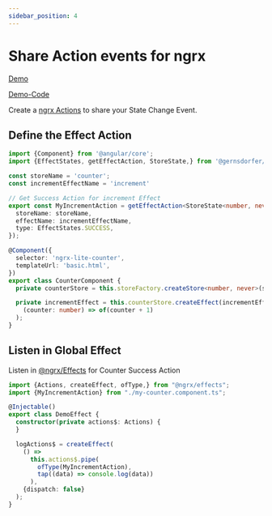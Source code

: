 ```yaml
---
sidebar_position: 4
---
```


# Share Action events for ngrx

[Demo](https://parivnzjy.github.stackblitz.io/share-actions)

[Demo-Code](https://github.com/gernsdorfer/ngrx-lite/tree/master/apps/stackblitz-app/src/app/share-actions)

Create a [ngrx Actions](https://ngrx.io/guide/store/actions) to share your State Change Event.

## Define the Effect Action

```ts title="my-counter.component.ts"
import {Component} from '@angular/core';
import {EffectStates, getEffectAction, StoreState,} from '@gernsdorfer/ngrx-lite';

const storeName = 'counter';
const incrementEffectName = 'increment'

// Get Success Action for increment Effect
export const MyIncrementAction = getEffectAction<StoreState<number, never>>({
  storeName: storeName,
  effectName: incrementEffectName,
  type: EffectStates.SUCCESS,
});

@Component({
  selector: 'ngrx-lite-counter',
  templateUrl: 'basic.html',
})
export class CounterComponent {
  private counterStore = this.storeFactory.createStore<number, never>(storeName);

  private incrementEffect = this.counterStore.createEffect(incrementEffectName,
    (counter: number) => of(counter + 1)
  );
}
```

## Listen in Global Effect

Listen in [@ngrx/Effects](https://ngrx.io/guide/store/actions) for Counter Success Action

```ts title="my-effect.effect.ts"
import {Actions, createEffect, ofType,} from "@ngrx/effects";
import {MyIncrementAction} from "./my-counter.component.ts";

@Injectable()
export class DemoEffect {
  constructor(private actions$: Actions) {
  }

  logActions$ = createEffect(
    () =>
      this.actions$.pipe(
        ofType(MyIncrementAction),
        tap((data) => console.log(data))
      ),
    {dispatch: false}
  );
}
```

